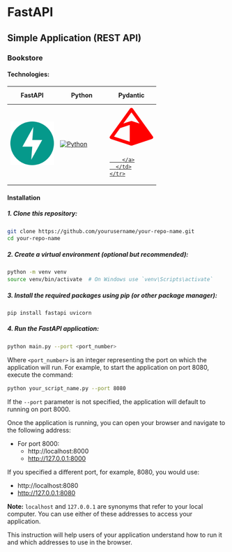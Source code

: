 # FastAPI

## Simple Application (REST API)

### Bookstore

#### Technologies:

<table>
  <thead>
    <tr>
      <th height=33 width=100>FastAPI</th>
      <th height=33 width=100>Python</th>
      <th height=33 width=100>Pydantic</th>
    </tr>
  </thead>
  <tbody>
    <tr>
      <td height=100 width=100>
        <a href=https://fastapi.tiangolo.com/>
          <img src=https://github.com/AndriiKot/BookStore--FastAPI/blob/main/icons/fastapi.svg alt=FastAPI>
        </a>
      </td>
      <td height=100 width=100>
        <a href=https://www.python.org/>
          <img src=https://github.com/AndriiKot/___Icons__and__Links___/blob/main/icons/python.svg alt=Python>
        </a>
      </td>
      <td height=100 width=100>
        <a href=https://docs.pydantic.dev/latest/>
        <svg role="img" viewBox="0 0 72 72" xmlns="http://www.w3.org/2000/svg" id="Pydantic--Streamline-Simple-Icons.svg" height="100" width="100">
  <desc>Pydantic Streamline Icon: https://streamlinehq.com</desc>
  <title>Pydantic</title>
  <path d="M71.478 51.948l-12.69 -17.598 -20.541 -28.488c-1.044 -1.44 -3.453 -1.44 -4.491 0l-20.535 28.482 -12.699 17.598a2.775 2.775 0 0 0 1.38 4.251l33.234 10.878h0.006a2.76 2.76 0 0 0 1.716 0h0.006l33.234 -10.878c0.84 -0.276 1.5 -0.93 1.77 -1.776a2.748 2.748 0 0 0 -0.39 -2.475h0.006ZM36.003 12.21l13.32 18.474 -12.456 -4.08c-0.096 -0.03 -0.198 -0.024 -0.294 -0.048a2.4 2.4 0 0 0 -0.288 -0.048c-0.096 -0.012 -0.186 -0.048 -0.282 -0.048s-0.186 0.036 -0.282 0.048a2.22 2.22 0 0 0 -0.288 0.048c-0.096 0.018 -0.198 0.018 -0.288 0.048L22.77 30.663l-0.078 0.024 13.32 -18.474h-0.006Zm-18.819 26.1l14.502 -4.749 1.548 -0.504v27.57L7.23 52.116l9.951 -13.8Zm21.591 22.311v33.06l16.05 5.256 9.948 13.794 -26.004 8.514Z" fill="#FF0000" stroke-width="1"></path>
</svg>

        </a>
      </td>
    </tr>

  </tbody>
</table>

#### Installation

##### 1. Clone this repository:

```bash
git clone https://github.com/yourusername/your-repo-name.git
cd your-repo-name
```

##### 2. Create a virtual environment (optional but recommended):

```bash
python -m venv venv
source venv/bin/activate  # On Windows use `venv\Scripts\activate`
```

##### 3. Install the required packages using pip (or other package manager):

```bash
pip install fastapi uvicorn
```

##### 4. Run the FastAPI application:

```bash
python main.py --port <port_number>
```

Where `<port_number>` is an integer representing the port on which the application will run. For example, to start the application on port 8080, execute the command:

```bash
python your_script_name.py --port 8080
```

If the `--port` parameter is not specified, the application will default to running on port 8000.

Once the application is running, you can open your browser and navigate to the following address:

- For port 8000:
  - http://localhost:8000
  - http://127.0.0.1:8000

If you specified a different port, for example, 8080, you would use:

- http://localhost:8080
- http://127.0.0.1:8080

**Note:**
`localhost` and `127.0.0.1` are synonyms that refer to your local computer. You can use either of these addresses to access your application.

This instruction will help users of your application understand how to run it and which addresses to use in the browser.
